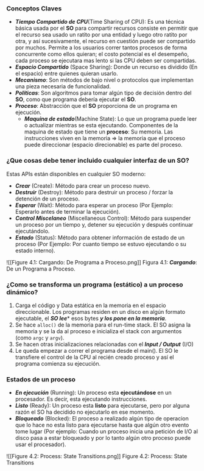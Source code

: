 ### Conceptos Claves
- ***Tiempo Compartido de CPU***(Time Sharing of CPU): Es una técnica básica usada por el **SO** para compartir recursos consiste en permitir que el recurso sea usado un ratito por una entidad y luego otro ratito por otra, y así sucesivamente, el recurso en cuestión puede ser compartido por muchos. Permite a los usuarios correr tantos procesos de forma concurrente como ellos quieran; el costo potencial es el desempeño, cada proceso se ejecutara mas lento si las CPU deben ser compartidas.
- ***Espacio Compartido*** (Space Sharing): Donde un recurso es dividido (En el espacio) entre quienes quieran usarlo.
- ***Mecanismo***: Son métodos de bajo nivel o protocolos que implementan una pieza necesaria de funcionalidad.
- ***Políticas***: Son algoritmos para tomar algún tipo de decisión dentro del **SO**, como que programa debería ejecutar el **SO**.
- ***Proceso***: Abstracción que el **SO** proporciona de un programa en ejecución.
	- ***Maquina de estado***(Machine State): Lo que un programa puede leer o actualizar mientras se esta ejecutando. Componentes de la maquina de estado que tiene un **proceso**: Su memoria. Las instrucciones viven en la memoria => la memoria que el proceso puede direccionar (espacio direcionable) es parte del proceso.

### ¿Que cosas debe tener incluido cualquier interfaz de un SO?

Estas APIs están disponibles en cualquier SO moderno:
- ***Crear*** (Create): Método para crear un proceso nuevo.
- ***Destruir*** (Destroy): Método para destruir un proceso / forzar la detención de un proceso.
- ***Esperar*** (Wait): Método para esperar un proceso (Por Ejemplo: Esperarlo antes de terminar la ejecución).
- ***Control Miscelaneo*** (Miscellaneous Control): Método para suspender un proceso por un tiempo y, detener su ejecución y después continuar ejecutándolo.
- ***Estado*** (Status): Método para obtener información de estado de un proceso (Por Ejemplo: Por cuanto tiempo se estuvo ejecutando o su estado interno).


![[Figure 4.1: Cargando: De Programa a Proceso.png]]
Figura 4.1: ***Cargando***: De un Programa a Proceso.

### ¿Como se transforma un programa (estático) a un proceso dinámico?

1.  Carga el código y Data estática en la memoria en el espacio direccionable. Los programas residen en un disco en algún formato ejecutable, el ***SO lee**** esos bytes ***y los pone en la memoria***.
2.  Se hace `alloc()` de la memoria para el run-time stack. El SO asigna la memoria y se la da al proceso e inicializa el stack con argumentos (como `argc` y `argv`).
3.  Se hacen otras inicializaciones relacionadas con el ***Input / Output*** (I/O)
4.  Le queda empezar a correr el programa desde el main(). El SO le transfiere el control de la CPU al recién creado proceso y así el programa comienza su ejecución.

### Estados de un proceso

- ***En ejecución*** (Running): Un proceso esta **ejecutándose** en un procesador. Es decir, esta ejecutando instrucciones.
- ***Listo*** (Ready): Un proceso esta **listo** para ejecutarse, pero por alguna razón el SO ha decidido no ejecutarlo en ese momento.
- ***Bloqueado*** (Blocked): El proceso a realizado algún tipo de operacion que lo hace no esta listo para ejecutarse hasta que algún otro evento tome lugar (Por ejemplo: Cuando un proceso inicia una petición de I/O al disco pasa a estar bloqueado y por lo tanto algún otro proceso puede usar el procesador).

![[Figure 4.2: Process: State Transitions.png]]
Figure 4.2: Process: State Transitions
